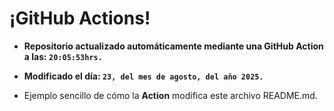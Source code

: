 # ¡GitHub Actions!
* **Repositorio actualizado automáticamente mediante una GitHub Action a las: `20:05:53hrs.`**
* **Modificado el día: `23, del mes de agosto, del año 2025.`**

* Ejemplo sencillo de cómo la **Action** modifica este archivo README.md.
